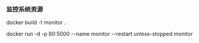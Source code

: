 ### 监控系统资源

docker build -t monitor .

docker run -d -p 80:5000 --name monitor --restart unless-stopped monitor
